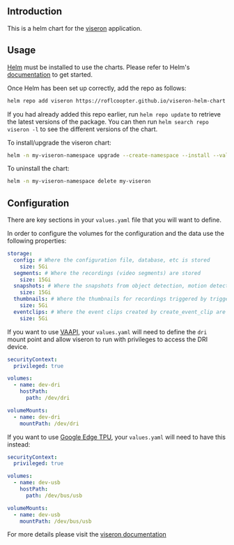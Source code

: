 ## Introduction

This is a helm chart for the [viseron](https://viseron.netlify.app) application.

## Usage

[Helm](https://helm.sh) must be installed to use the charts.  Please refer to
Helm's [documentation](https://helm.sh/docs) to get started.

Once Helm has been set up correctly, add the repo as follows:

```sh
helm repo add viseron https://roflcoopter.github.io/viseron-helm-chart
```

If you had already added this repo earlier, run `helm repo update` to retrieve
the latest versions of the package.  You can then run `helm search repo
viseron -l` to see the different versions of the chart.

To install/upgrade the viseron chart:

```sh
helm -n my-viseron-namespace upgrade --create-namespace --install --values "my-viseron-values.yaml" my-viseron  viseron/viseron
```

To uninstall the chart:

```sh
helm -n my-viseron-namespace delete my-viseron
```

## Configuration

There are key sections in your `values.yaml` file that you will want to define.

In order to configure the volumes for the configuration and the data use the following properties:

```yaml
storage:
  config: # Where the configuration file, database, etc is stored
    size: 5Gi
  segments: # Where the recordings (video segments) are stored
    size: 15Gi
  snapshots: # Where the snapshots from object detection, motion detection, etc are stored
    size: 15Gi
  thumbnails: # Where the thumbnails for recordings triggered by trigger_event_recording are stored
    size: 5Gi
  eventclips: # Where the event clips created by create_event_clip are stored
    size: 5Gi
```

If you want to use [VAAPI](https://viseron.netlify.app/docs/documentation/installation#running-viseron), your `values.yaml` will need to define the `dri` mount point and allow viseron to run with privileges to access the DRI device.

```yaml
securityContext:
  privileged: true

volumes:
  - name: dev-dri
    hostPath:
      path: /dev/dri

volumeMounts:
  - name: dev-dri
    mountPath: /dev/dri
```

If you want to use [Google Edge TPU](https://coral.ai/products/), your `values.yaml` will need to have this instead:

```yaml
securityContext:
  privileged: true

volumes:
  - name: dev-usb
    hostPath:
      path: /dev/bus/usb

volumeMounts:
  - name: dev-usb
    mountPath: /dev/bus/usb
```

For more details please visit the [viseron documentation](https://viseron.netlify.app/docs/documentation)
